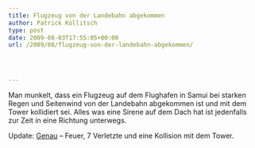 ```yaml
---
title: Flugzeug von der Landebahn abgekommen
author: Patrick Kollitsch
type: post
date: 2009-08-03T17:55:05+00:00
url: /2009/08/flugzeug-von-der-landebahn-abgekommen/




---
```

Man munkelt, dass ein Flugzeug auf dem Flughafen in Samui bei starken Regen und Seitenwind von der Landebahn abgekommen ist und mit dem Tower kollidiert sei. Alles was eine Sirene auf dem Dach hat ist jedenfalls zur Zeit in eine Richtung unterwegs.

Update: [Genau][1] &#8211; Feuer, 7 Verletzte und eine Kollision mit dem Tower.

 [1]: http://www.nationmultimedia.com/breakingnews/30109044/Bangkok-Airways-plane-skids-out-of-runway-at-Samui